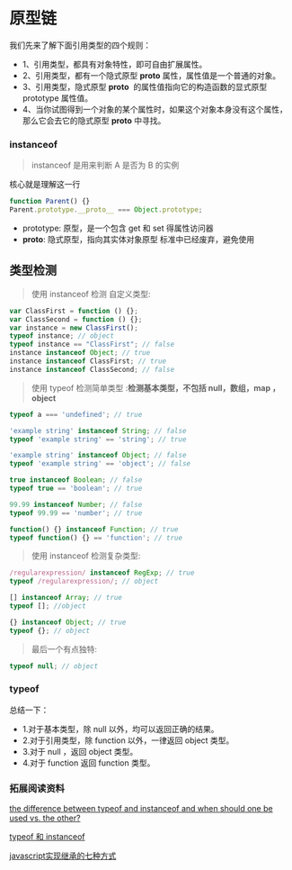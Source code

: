 # 原型链

我们先来了解下面引用类型的四个规则：

- 1、引用类型，都具有对象特性，即可自由扩展属性。
- 2、引用类型，都有一个隐式原型 **proto** 属性，属性值是一个普通的对象。
- 3、引用类型，隐式原型 **proto**  的属性值指向它的构造函数的显式原型 prototype 属性值。
- 4、当你试图得到一个对象的某个属性时，如果这个对象本身没有这个属性，那么它会去它的隐式原型 **proto** 中寻找。

### instanceof

> instanceof 是用来判断 A 是否为 B 的实例

核心就是理解这一行

```js
function Parent() {}
Parent.prototype.__proto__ === Object.prototype;
```

- prototype: 原型，是一个包含 get 和 set 得属性访问器
- **proto**: 隐式原型，指向其实体对象原型 标准中已经废弃，避免使用

## 类型检测

> 使用 instanceof 检测 自定义类型:

```js
var ClassFirst = function () {};
var ClassSecond = function () {};
var instance = new ClassFirst();
typeof instance; // object
typeof instance == "ClassFirst"; // false
instance instanceof Object; // true
instance instanceof ClassFirst; // true
instance instanceof ClassSecond; // false
```

> 使用 typeof 检测简单类型 :**检测基本类型，不包括 null，数组，map ，object**

```js
typeof a === 'undefined'; // true

'example string' instanceof String; // false
typeof 'example string' == 'string'; // true

'example string' instanceof Object; // false
typeof 'example string' == 'object'; // false

true instanceof Boolean; // false
typeof true == 'boolean'; // true

99.99 instanceof Number; // false
typeof 99.99 == 'number'; // true

function() {} instanceof Function; // true
typeof function() {} == 'function'; // true
```

> 使用 instanceof 检测复杂类型:

```js
/regularexpression/ instanceof RegExp; // true
typeof /regularexpression/; // object

[] instanceof Array; // true
typeof []; //object

{} instanceof Object; // true
typeof {}; // object
```

> 最后一个有点独特:

```js
typeof null; // object
```

### typeof

总结一下：

- 1.对于基本类型，除 null 以外，均可以返回正确的结果。
- 2.对于引用类型，除 function 以外，一律返回 object 类型。
- 3.对于 null ，返回 object 类型。
- 4.对于 function 返回 function 类型。

### 拓展阅读资料

[the difference between typeof and instanceof and when should one be used vs. the other?](https://stackoverflow.com/questions/899574/what-is-the-difference-between-typeof-and-instanceof-and-when-should-one-be-used)

[typeof 和 instanceof](http://jartto.wang/2019/01/17/js-typeof/)

[javascript实现继承的七种方式](https://juejin.cn/post/6844904161071333384)
